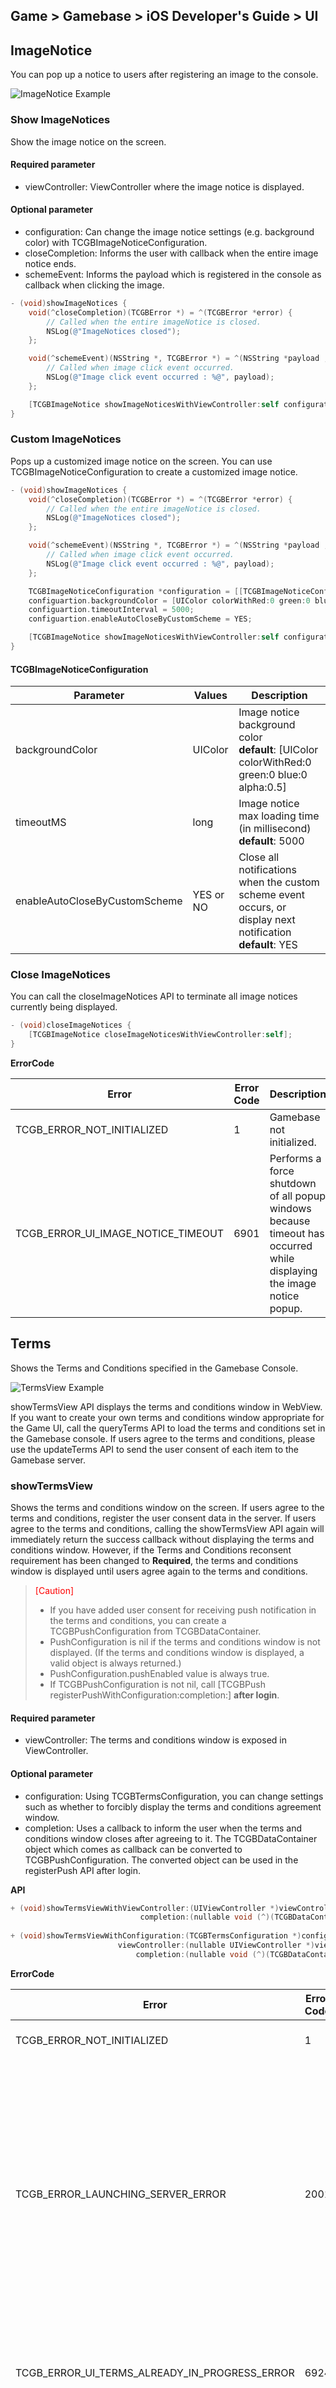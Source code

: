 ## Game > Gamebase > iOS Developer's Guide > UI

## ImageNotice

You can pop up a notice to users after registering an image to the console.

![ImageNotice Example](https://static.toastoven.net/prod_gamebase/DevelopersGuide/imageNotice-guide-002.png)

### Show ImageNotices

Show the image notice on the screen.

#### Required parameter
* viewController: ViewController where the image notice is displayed.
 
#### Optional parameter
* configuration: Can change the image notice settings (e.g. background color) with TCGBImageNoticeConfiguration.
* closeCompletion: Informs the user with callback when the entire image notice ends.
* schemeEvent: Informs the payload which is registered in the console as callback when clicking the image.


```objectivec
- (void)showImageNotices {
    void(^closeCompletion)(TCGBError *) = ^(TCGBError *error) {
        // Called when the entire imageNotice is closed.
        NSLog(@"ImageNotices closed");
    };

    void(^schemeEvent)(NSString *, TCGBError *) = ^(NSString *payload , TCGBError *error) {
        // Called when image click event occurred.
        NSLog(@"Image click event occurred : %@", payload);
    };

    [TCGBImageNotice showImageNoticesWithViewController:self configuration:nil closeCompletion:closeCompletion schemeEvent:schemeEvent];
}
```


### Custom ImageNotices

Pops up a customized image notice on the screen.
You can use TCGBImageNoticeConfiguration to create a customized image notice.


```objectivec
- (void)showImageNotices {
    void(^closeCompletion)(TCGBError *) = ^(TCGBError *error) {
        // Called when the entire imageNotice is closed.
        NSLog(@"ImageNotices closed");
    };

    void(^schemeEvent)(NSString *, TCGBError *) = ^(NSString *payload , TCGBError *error) {
        // Called when image click event occurred.
        NSLog(@"Image click event occurred : %@", payload);
    };

    TCGBImageNoticeConfiguration *configuration = [[TCGBImageNoticeConfiguration] alloc] init];
    configuartion.backgroundColor = [UIColor colorWithRed:0 green:0 blue:0 alpha:0.5];
    configuartion.timeoutInterval = 5000;
    configuartion.enableAutoCloseByCustomScheme = YES;

    [TCGBImageNotice showImageNoticesWithViewController:self configuration:configuration closeCompletion:closeCompletion schemeEvent:schemeEvent];
}
```


#### TCGBImageNoticeConfiguration

| Parameter                              | Values                                   | Description        |
| -------------------------------------- | ---------------------------------------- | ------------------ |
| backgroundColor                  | UIColor     | Image notice background color<br/>**default**: [UIColor colorWithRed:0 green:0 blue:0 alpha:0.5]         |
| timeoutMS                  | long        | Image notice max loading time (in millisecond)<br/>**default**: 5000                     |
| enableAutoCloseByCustomScheme    | YES or NO   | Close all notifications when the custom scheme event occurs, or display next notification<br/>**default**: YES         |


### Close ImageNotices

You can call the closeImageNotices API to terminate all image notices currently being displayed.

```objectivec
- (void)closeImageNotices {
    [TCGBImageNotice closeImageNoticesWithViewController:self];
}
```

**ErrorCode**

| Error | Error Code | Description |
| --- | --- | --- |
| TCGB\_ERROR\_NOT\_INITIALIZED | 1 | Gamebase not initialized. |
| TCGB\_ERROR\_UI\_IMAGE\_NOTICE\_TIMEOUT | 6901 | Performs a force shutdown of all popup windows because timeout has occurred while displaying the image notice popup. |



## Terms

Shows the Terms and Conditions specified in the Gamebase Console.

![TermsView Example](https://static.toastoven.net/prod_gamebase/DevelopersGuide/termsView-guide-ui-001_2.20.0.png)

showTermsView API displays the terms and conditions window in WebView.
If you want to create your own terms and conditions window appropriate for the Game UI, call the queryTerms API to load the terms and conditions set in the Gamebase console.
If users agree to the terms and conditions, please use the updateTerms API to send the user consent of each item to the Gamebase server.

### showTermsView

Shows the terms and conditions window on the screen.
If users agree to the terms and conditions, register the user consent data in the server.
If users agree to the terms and conditions, calling the showTermsView API again will immediately return the success callback without displaying the terms and conditions window.
However, if the Terms and Conditions reconsent requirement has been changed to **Required**, the terms and conditions window is displayed until users agree again to the terms and conditions.

> <font color="red">[Caution]</font><br/>
>
> * If you have added user consent for receiving push notification in the terms and conditions, you can create a TCGBPushConfiguration from TCGBDataContainer.
> * PushConfiguration is nil if the terms and conditions window is not displayed. (If the terms and conditions window is displayed, a valid object is always returned.)
> * PushConfiguration.pushEnabled value is always true.
> * If TCGBPushConfiguration is not nil, call [TCGBPush registerPushWithConfiguration:completion:] **after login**.
>

#### Required parameter
* viewController: The terms and conditions window is exposed in ViewController.
 
#### Optional parameter
* configuration: Using TCGBTermsConfiguration, you can change settings such as whether to forcibly display the terms and conditions agreement window.
* completion: Uses a callback to inform the user when the terms and conditions window closes after agreeing to it. The TCGBDataContainer object which comes as callback can be converted to TCGBPushConfiguration. The converted object can be used in the registerPush API after login.


**API**

```objectivec
+ (void)showTermsViewWithViewController:(UIViewController *)viewController
                             completion:(nullable void (^)(TCGBDataContainer * _Nullable dataContainer, TCGBError * _Nullable error))completion;
                             
+ (void)showTermsViewWithConfiguration:(TCGBTermsConfiguration *)configuration
                        viewController:(nullable UIViewController *)viewController
                            completion:(nullable void (^)(TCGBDataContainer * _Nullable dataContainer, TCGBError * _Nullable error))completion;
```

**ErrorCode**

| Error | Error Code | Description |
| --- | --- | --- |
| TCGB\_ERROR\_NOT\_INITIALIZED | 1 | Gamebase not initialized. |
| TCGB\_ERROR\_LAUNCHING\_SERVER\_ERROR | 2001 | This error occurs when the items downloaded from the launching server do not have any information about the terms and conditions.<br/>This is not a usual case, and you should contact the Gamebase personnel. |
| TCGB\_ERROR\_UI\_TERMS\_ALREADY\_IN\_PROGRESS\_ERROR | 6924 | The Terms API call has not been completed yet.<br/>Please try again later. |
| TCGB\_ERROR\_WEBVIEW\_TIMEOUT | 7002 | Timed out while displaying the terms and conditions WebView. |
| TCGB\_ERROR\_WEBVIEW\_HTTP\_ERROR | 7003 | An HTTP error has occurred while opening the terms and conditions WebView. |

**Example**

```objectivec
- (void)showTermsView {
    void(^completion)(TCGBDataContainer *, TCGBError *) = ^(TCGBDataContainer *dataContainer, TCGBError *error) {
        // Called when the entire termsView is closed.
        NSLog(@"TermsView closed");

        // If the TCGBPushConfiguration is not null, 
        // save TCGBPushConfiguration and use it for registerPush after login.
        TCGBPushConfiguration *savedPushConfiguraiton = [TCGBPushConfiguration fromDataContainer:dataContainer];
    };

    [TCGBTerms showTermsViewWithViewController:self completion:completion];
}

- (void)afterLogin {
    // Call registerPush with saved TCGBPushConfiguration.
    if (savedPushConfiguration != nil) {
        [TCGBPush registerPushWithPushConfiguration:savedPushConfiguration completion:^(TCGBError* error) {
            ...
        }];
    }
}
```

**TCGBTermsConfiguration**

| Parameter            | Values                          | Description         |
| -------------------- | --------------------------------| ------------------- |
| forceShow            | BOOL                            | Even after the user agreed to the terms and conditions, forcibly display the terms and conditions window.<br/>**default**: NO          |

### queryTerms

Gamebase displays the terms and conditions with a simple WebView.
If you want to create the terms and conditions appropriate for the game UI, call the queryTerms API to download the terms and conditions information set in the Gamebase Console for later use.

Calling it after login also lets you see if the game user has agreed to the terms and conditions.

> <font color="red">[Caution]</font><br/>
>
> * The required items with TCGBTermsContentDetail.required set to true are not stored in the Gamebase server; therefore, false is always returned for the agreed value.
>     * It is because there is no point in storing the required items since they are always stored as true.
> * The user consent for receiving the push notification is not stored in the Gamebase server either; therefore, the agreed value is always returned as false.
>     * To see if the user has agreed to receive push, please check the [TCGBPush queryTokenInfoWithCompletion:] API.
> * If you do not touch the 'Terms and Conditions settings' in the console, **TCGB_ERROR_UI_TERMS_NOT_EXIST_FOR_DEVICE_COUNTRY(6922)** error occurs when you call the queryTerms API from the device with the country code that is different from the terms and conditions language.
>     * If you complete the 'Terms and Conditions settings' in the console or if **TCGB_ERROR_UI_TERMS_NOT_EXIST_FOR_DEVICE_COUNTRY(6922)** error occurs, please make sure the terms and conditions are not displayed.

#### Required parameter
* viewController: The top-level ViewController.
* completion: Uses a callback to inform users about the API call result. With the TCGBQueryTermsResult that comes as callback, you can acquire the terms and conditions information set in the console.
 

**API**

```objectivec
+ (void)queryTermsWithViewController:(UIViewController *)viewController
                          completion:(void (^)(TCGBQueryTermsResult * _Nullable queryTermsResult, TCGBError * _Nullable error))completion;
```

**ErrorCode**

| Error | Error Code | Description |
| --- | --- | --- |
| TCGB\_ERROR\_NOT\_INITIALIZED | 1 | Gamebase not initialized. |
| TCGB\_ERROR\_UI\_TERMS\_NOT\_EXIST\_IN\_CONSOLE | 6921 | Terms & conditions information is not registered with the console. |
| TCGB\_ERROR\_UI\_TERMS\_NOT\_EXIST\_FOR\_DEVICE\_COUNTRY | 6922 | Terms & conditions information appropriate for the device's country code is not registered with the console. |

**Example**

```objectivec
- (void)queryTerms {
    void(^completion)(TCGBQueryTermsResult *, TCGBError *) = ^(TCGBQueryTermsResult *queryTermsResult, TCGBError *error) {
        if ([TCGBGamebase isSuccessWithError:error] == YES) {
            int termsSeq = queryTermsResult.termsSeq;
            NSString *termsVersion = queryTermsResult.termsVersion;
            ...    
        } else if (error.code == TCGB_ERROR_UI_TERMS_NOT_EXIST_FOR_DEVICE_COUNTRY) {
            // Another country device.
            // Pass the 'terms and contidions' step
        } else {
            // QueryTerms API Failed.
        }
    };

    [TCGBTerms queryTermsWithViewController:self completion:completion];
}
```

#### TCGBQueryTermsResult

| Parameter            | Values                          | Description         |
| -------------------- | --------------------------------| ------------------- |
| termsSeq             | int                             | KEY for the entire terms and conditions.<br/>This value is required when calling updateTerms API.          |
| termsVersion         | String                          | T&C version.<br/>This value is required when calling updateTerms API.              |
| termsCountryType     | String                          | Terms and conditions type.<br/> - KOREAN: Korean terms and conditions <br/> - GDPR: European terms and conditions <br/> - ETC: Other countries' terms and conditions         |
| contents             | Array< TCGBTermsContentDetail > | Terms and conditions info          |


#### TCGBTermsContentDetail

| Parameter            | Values                | Description         |
| -------------------- | ----------------------| ------------------- |
| termsContentSeq      | int                   | T&C KEY         | 
| name                 | String                | T&C Name         |
| required             | BOOL                  | Whether agreement is required         |
| agreePush            | String                | Whether to accept advertisement push.<br/> - NONE: Do not accept <br/> - ALL: Accept all <br/> - DAY: Accept push notification during daytime<br/> - NIGHT: Accept push notification during night time          |
| agreed               | BOOL                  | User's consent to the terms and conditions           |
| node1DepthPosition   | int                   | Primary item exposure sequence.           |
| node2DepthPosition   | int                   | Secondary item exposure sequence.<br/> If none, -1           |
| detailPageUrl        | String                | Full terms and conditions text URL.<br/> Does not require filed if not enabled           |


### updateTerms

If the UI has been created manually with the terms and conditions info downloaded from the queryTerms API,
please use the updateTerms API to send the game user's agreement history to the Gamebase server.

It can be used to terminate the agreement to optional terms and conditions as well as to revise the agreed T&C clauses.


> <font color="red">[Caution]</font><br/>
>
> Push accept status is not stored in the Gamebase server.
> Push accept status should be stored by calling the [TCGBPush registerPushWithConfiguration:completion:] API **after login**.
>

#### Required parameter
* viewController: The top-level ViewController.
* configuration: Information of optional T&C of users who will be registered on the server.

#### Optional parameter

* completion: Registers the information of optional terms and conditions on the server, and notifies user with a callback.


**API**

```objectivec
+ (void)updateTermsWithViewController:(UIViewController *)viewController
                        configuration:(TCGBUpdateTermsConfiguration *)configuration
                           completion:(nullable void (^)(TCGBError * _Nullable error))completion;
```

**ErrorCode**

| Error | Error Code | Description |
| --- | --- | --- |
| TCGB\_ERROR\_NOT\_INITIALIZED | 1 | Gamebase not initialized. |
| TCGB\_ERROR\_UI\_TERMS\_UNREGISTERED\_SEQ | 6923 | Unregistered terms and conditions Seq value has been set. |
| TCGB\_ERROR\_UI\_TERMS\_ALREADY\_IN\_PROGRESS\_ERROR | 6924 | The Terms API call has not been completed yet.<br/>Please try again later. |


**Example**

```objectivec
- (void)updateTerms {
    void(^completion)(TCGBError *) = ^(TCGBError *error) {
        if ([TCGBGamebase isSuccessWithError:error] == NO) {
            // UpdateTerms API Failed.
        }
    };

    TCGBTermsContent *termsContent = [TCGBTermsContent termsContentWithTermsContentSeq:12 agreed:YES];

    NSMutableArray *contents = [NSMutableArray array];
    [contents addObject:termsContent];

    TCGBUpdateTermsConfiguration *configuration = [TCGBUpdateTermsConfiguration configurationWithTermsVersion:@"1.2.3" termsSeq:1 contents:contents];

    [TCGBTerms updateTermsWithViewController:self configuration:configuration completion:completion];
}
```


#### TCGBUpdateTermsConfiguration

| Parameter            | Mandatory(M) / Optional(O) | Values                    | Description         |
| -------------------- | -------------------------- | ------------------------- | ------------------- |
| termsVersion         | **M**                      | String                    | T&C version.<br/>The queryTerms API must be called to pass the downloaded value.   |
| termsSeq             | **M**                      | int                       | KEY for the entire terms and conditions.<br/>The queryTerms API must be called to pass the downloaded value.             |
| contents             | **M**                      | Array< TCGBTermsContent > | Info on whether user agrees to the optional terms and conditions  |

#### TCGBTermsContent

| Parameter            | Mandatory(M) / Optional(O) | Values             | Description         |
| -------------------- | -------------------------- | ------------------ | ------------------- |
| termsContentSeq      | **M**                      | int                | KEY for optional terms and conditions      |
| agreed               | **M**                      | BOOL               | Info on whether user agrees to optional terms and conditions  |

## WebView

Gamebase supports a default WebView.<br/>
WebView-related resources (images, html, and others) are included to Gamebase.bundle.

### Show WebView

Shows a WebView.<br/>

##### Required Parameters
* url: The url delivered as a parameter should be valid.
* viewController: WebView is displayed on the View Controller.

##### Optional Parameters
* configuration: Changes WebView layout by using TCGBWebViewConfiguration.
* closeCompletion: Notifies users with a callback when a WebView is closed.
* schemeList: Specifies the list of customized schemes a user wants.
* schemeEvent: Notifies url including customized scheme specified by the schemeList with a callback.


```objectivec
// Show Fullscreen Style WebView
- (void)showFullScreenWebView:(id)sender {
    NSString* urlString = @"https://www.toast.com/";
    void(^closeCompletion)(TCGBError *) = ^(TCGBError *error) {
        NSLog(@"WebView Close Event occured");
    };

    [TCGBWebView showWebViewWithURL:urlString viewController:self configuration:nil closeCompletion:closeCompletion schemeList:nil schemeEvent:nil];

}
```

![Webview Example](https://static.toastoven.net/prod_gamebase/DevelopersGuide/aos-developers-guide-ui-001_1.0.0.png)

#### Custom WebView
Shows a customized WebView.<br/>Can configure a customzed WebView by using TCGBWebViewConfiguration.

```objectivec
- (void)showFixedOrientationWebView:(id)sender {
    NSString* urlString = @"https://www.toast.com/";
    TCGBWebViewConfiguration* config = [[TCGBWebViewConfiguration alloc] init];
    
    // Webview is fixed to Landscape mode
    config.orientationMask = TCGBWebViewOrientationLandscapeLeft | TCGBWebViewOrientationLandscapeRight;
    
    void(^closeCompletion)(TCGBError *) = ^(TCGBError *error) {
        NSLog(@"WebView Close Event occured");
    };

    [TCGBWebView showWebViewWithURL:urlString viewController:self configuration:config closeCompletion:closeCompletion schemeList:nil schemeEvent:nil];
}
```

```objectivec
// Configure Custom Style Configuration to All TCGBWebView Objects
- (void)configureWebViewStyle {
    // After this method is called, every webview(TCGBWebView) is shown with Landscape mode

    TCGBWebViewConfiguration *config = [[TCGBWebViewConfiguration alloc] init];
    config.orientationMask = TCGBWebViewOrientationLandscapeLeft | TCGBWebViewOrientationLandscapeRight;

    [TCGBWebView sharedTCGBWebView].defaultWebConfiguration = config;
}
```


#### Custom Scheme 

Can apply scheme to use specific functions on a webpage of Gamebase Webview or change content.

##### Predefined Custom Scheme

Gamebase has specified following schemes.<br/>

| scheme               | Usage                     |
| -------------------- | ---------------------- |
| gamebase://dismiss   | Close WebView             |
| gamebase://goback    | Go back from WebView          |
| gamebase://getuserid | Show ID of a user who is currently logged-in |
| gamebase://showwebview?link={URLEncodedURL} | Open the URL of the link parameter with the WebView.<br>URLEncodedURL: Column URL with the WebView.<br>Requires URL decoding. |
| gamebase://openbrowser?link={URLEncodedURL} | Open the URL of the link parameter with an external browser.<br/>URLEncodedURL: Column URL with the WebView.<br/>Requires URL decoding. |



#### User Custom Scheme

Can add customized functions by specifying scheme names and blocks in Gamebase.


```objectivec

- (void)setCustomSchemes {
    NSString* urlString = @"https://www.toast.com/";
    
    void(^closeCompletion)(TCGBError *) = ^(TCGBError *error) {
        NSLog(@"WebView Close Event occured");
    };

    NSArray *schemeList = @[@"mygame://test", @"mygame://opensomebrowser"];

    void(^schemeEvent)(NSString *, TCGBError *error) = ^(NSString *fullUrl, TCGBError *error) {
        if ([TCGBGamebase isSuccessWithError:error] == YES) {
            if ([@"mygame://test" isEqualToString:fullUrl]) {
                NSLog(@"mygame://test scheme event occurred");
            } else if ([@"mygame://opensomebrowser" isEqualToString:fullUrl]) {
                NSLog(@"mygame://opensomebrowser scheme event occurred");
            }
        }
    };

    [TCGBWebView showWebViewWithURL:urlString viewController:self configuration:config closeCompletion:closeCompletion schemeList:schemeList schemeEvent:schemeEvent];
}
```


#### TCGBWebViewConfiguration

| Parameter                              | Values                                   | Description        |
| -------------------------------------- | ---------------------------------------- | ------------------ |
| navigationBarTitle                     | string                                   | Title of WebView        |
| orientationMask                        | TCGBWebViewOrientationUnspecified        | Unspecified                |
|                                        | TCGBWebViewOrientationPortrait           | Portrait Mode              |
|                                        | TCGBWebViewOrientationPortraitUpsideDown | Reverse Portrait      |
|                                        | TCGBWebViewOrientationLandscapeRight     | Landscape Mode              |
|                                        | TCGBWebViewOrientationLandscapeLeft      | Reverse Landscape     |
| contentMode                            | TCGBWebViewContentModeRecommended        | Browser recommended by the current platform    |
|                                        | TCGBWebViewContentModeMobile             | Mobile browser            |
|                                        | TCGBWebViewContentModeDesktop            | Desktop browser          |
| navigationBarColor                     | UIColor                                  | Color of Navigation Bar         |
| isBackButtonVisible                    | YES or NO                                | Activate/Deactivate Go Back Button |
| navigationBarHeight                    | CGFloat                                  | Height of Navigation Bar         |
| goBackImagePathForFullScreenNavigation | file name in Gamebase.bundle             | Image of Go Back Button       |
| closeImagePathForFullScreenNavigation  | file name in Gamebase.bundle             | Image of Close Button          |

> [TIP]
>
> In iPadOS 13 or later, WebView is the default desktop mode.
> You can use the contentMode=`TCGBWebViewContentModeMobile` setting to switch to the mobile mode.



### Close WebView
Close currently displayed WebView by using the following API.

```objectivec
// Close the gamebase web view
- (void)closeWebView:(id)sender {
    [TCGBWebView closeWebView];
}
```


## Open External Browser

Use the following API to open external browsers. The URL sent by parameters must be valid. 

```objectivec
// Open the url with Browser
- (void)openWebBrowser:(id)sender {
    NSString* urlString = @"https://www.toast.com/";
    [TCGBWebView openWebBrowserWithURL:urlString];
}
```


## Alert

Shows alerts on the system. <br/>

#### Types of Alert
1. Provides only one 'OK' button, and its click brings Completion.
2. Provides only one 'OK' button, which does not provide Completion.

```objectivec
// 1. Alert has completion
- (void)showAlertWithCompletion:(id)sender {
    [TCGBUtil showAlertWithTitle:@"TITLE" message:@"MESSAGE" completion:^{
        NSLog(@"Tapped OK Button.");
    }];
}

// 2. Alert without completion
- (void)showAlertWitoutCompletion:(id)sender {
    [TCGBUtil showAlertWithTitle:@"TITLE" message:@"MESSAGE"];
}
```

#### Types of ActionSheet
1. ActionSheet is provided along with the **Cancel** button. 
2. On **blocks**, user's AlerAction can be registered. 


```objectivec
// Create ActionSheet [OK, Detail, Cancel]
- (void)showActionSheet {
    NSMutableDictionary<NSString *, void(^)(UIAlertAction *)> *blocks = [NSMutableDictionary dictionary];
    
    void(^okActionHandler)(UIAlertAction *) = ^(UIAlertAction *action){
        NSLog(@"OK");
    };
    void(^detailActionHandler)(UIAlertAction *) = ^(UIAlertAction *action){
        NSLog(@"Detail");
    };

    // Add AlertAction(Title: "OK", Handler: okActionHandler)
    [blocks setValue:okActionHandler forKey:@"OK"];

    // Add AlertAction(Title: "Detail", Handler: detailActionHandler)
    [blocks setValue:detailActionHandler forKey:@"Detail"];
    
    [TCGBUtil showActionSheetWithTitle:@"TITLE" message:@"MESSAGE" blocks:blocks];
}
```


## Toast

Displays [Android Toast](https://developer.android.com/guide/topics/ui/notifiers/toasts.html) messages, by using the following API.<br/>
Simple messages with display time can be set.

```objectivec
- (void)showToastMessage:(id)sender {
    // Show message for 3 seconds  (deprecated API)
    [TCGBUtil showToastWithMessage:@"TOAST MESSAGE" duration:3];
    
    // Show message for long time (3.5 seconds)
    [TCGBUtil showToastWithMessage:@"TOAST MESSAGE with enum long" length:GamebaseToastLengthLong]; 
    
    // Show message for short time (2 seconds)
    [TCGBUtil showToastWithMessage:@"TOAST MESSAGE with enum short" length:GamebaseToastLengthShort];
}
```


## Error Handling


| Error                           | Error Code | Description                 |
| ------------------------------- | ---------- | --------------------------- |
| TCGB\_ERROR\_UI\_IMAGE\_NOTICE\_TIMEOUT | 6901       | Timed out while displaying image notice. |
| TCGB\_ERROR\_UI\_UNKNOWN\_ERROR | 6999       | Unknown error (Undefined error). |

* Refer to the following document for the entire error codes.
    * [Entire Error Codes](./error-code/#client-sdk)
